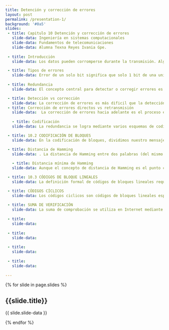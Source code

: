 ```yaml
---
title: Detención y corrección de errores
layout: post
permalink: /presentation-1/
background: '#0a5'
slides:
 - title: Capitulo 10 Detención y corrección de errores
   slide-data: Ingeniería en sistemas computacionales
   slide-data: Fundamentos de telecomunicaciones
   slide-data: Alumna Texna Reyes Ivania Gpe.
     
 - title: Introducción
   slide-data: Los datos pueden corromperse durante la transmisión. Algunas aplicaciones requieren que se detecten y corrijan los errores.

 - title: Tipos de errores
   slide-data: Error de un solo bit significa que solo 1 bit de una unidad de datos determinada (como un byte, un carácter o un paquete) cambia de 1 a 0 o de 0 a 1., Error de ráfaga significa que 2 o más bits en la unidad de datos han cambiado de 1 a 0 o de 0 a 1.
 
 - title: Redundancia
   slide-data: El concepto central para detectar o corregir errores es la redundancia. Para poder detectar o corregir errores, necesitamos enviar algunos bits extra con nuestros datos. Estos bits redundantes los agrega el remitente y el receptor los elimina. Su presencia permite al receptor detectar o corregir bits corruptos.

 - title: Detección vs corrección
   slide-data: La corrección de errores es más dificil que la detección. En la detección de errores, solo buscamos si se ha producido algún error. La respuesta es un simple sí o no. En la corrección de errores, necesitamos saber la cantidad exacta de bits que están dañados y lo que es más importante, su ubicación en el mensaje. El número de errores y el tamaño del mensaje son factores importantes.
 - title: Corrección de errores directos vs retransmisión
   slide-data:  La corrección de errores hacia adelante es el proceso en el que el receptor intenta adivinar el mensaje utilizando bits redundantes. Esto es posible, como veremos más adelante, si el número de errores es pequeño.  La corrección por retransmisión es una técnica en la que el receptor detecta la aparición de un error y solicita al remitente que reenvie el mensaje. EI reenvio se repite hasta que llega un mensaje que el receptor considera libre de errores (por lo general, no se pueden detectar todos los errores).
   
   - title: Codificación
   slide-data: La redundancia se logra mediante varios esquemas de codificación. El remitente agrega bits redundantes mediante un proceso que crea una relación entre los bits redundantes y los bits de datos reales. El receptor comprueba las relaciones entre los dos conjuntos de bits para detectar o corregir los errores.

 - title: 10.2 CODIFICACIÓN DE BLOQUES
   slide-data: En la codificación de bloques, dividimos nuestro mensaje en bloques, cada uno de k bits, lamados palabras de datos. Agregamos r bits redundantes a cada bloque para hacer que la longitud n = k+ r. Los bloques de n bits resultantes se denominan palabras de código. Cómo se eligen o calculan los r bits adicionales es algo que discutiremos más adelante. El proceso de codificación de bloques es uno a uno; la misma palabra de datos es siempre codificado como la misma palabra de código. 

 - title: Distancia de Hamming
   slide-data: . La distancia de Hamming entre dos palabras (del mismo tamaño) es el número de diferencias entre los bits correspondientes. Mostramos la distancia de Hamming entre dos palabras xey como d(x, y). La distancia de Hamming se puede encontrar fácilmente si aplicamos la operación XOR (4) a las dos palabras y contamos el número de Is en el resultado. Tenga en cuenta que la distancia de Hamming es un valor mayor que cero
   
   - title: Distancia mínima de Hamming
   slide-data: Aunque el concepto de distancia de Hamming es el punto central al tratar con códigos de detección y corrección de errores, la medida que se utiliza para diseñar un código es la distancia mínima de Hamming. En pocas palabras, la distancia minima de Hamming es la distancia de Hamming más pequeña entre todos los pares posibles. Usamos dimin para definir la distancia mínima de Hamming en un esquema de codificación.

 - title: 10.3 CÓDIGOS DE BLOQUE LINEALES
   slide-data: La definición formal de códigos de bloques lineales requiere el conocimiento de álgebra abstracta (particularmente campos de Calois). Por lo tanto damos una definición informal. Para nuestros propósitos, un código de bloque lineal es un código en el que el OR exclusivo (adición módulo-2) de dos palabras de código válidas crea otra palabra de código valida

 - title: CÓDIGOS CÍCLICOS
   slide-data: Los códigos ciclicos son códigos de bloques lineales especiales con una propiedad adicional. En un código cíclico, si una palabra de código se desplaza (rota) ciclicamente, el resultado es otra palabra de código. Por ejemplo, si 1011000 es una palabra en código y desplazamos ciclicamente hacia la izquierda, entonces 0110001 también es una palabra en código.
  
 - title: SUMA DE VERIFICACIÓN
   slide-data: La suma de comprobación se utiliza en Internet mediante varios protocolos, aunque no en la capa de enlace de datos. Sin embargo, lo analizamos brevemente aquí para completar nuestra discusión sobre la verificación de errores. Al igual que los códigos lineales y cíclicos, la suma de comprobación se basa en el concepto de redundancia.
  
 - title: 
   slide-data: 
  
 - title: 
   slide-data: 
  
 - title: 
   slide-data: 
  
 - title: 
   slide-data: 
  
---
```


{% for slide in page.slides %}
                    
<section data-background="{% if slide.background %}{{slide.background}}{% else %}{{page.background}}{% endif %}"><h1>{{slide.title}}</h1>{{ slide.slide-data }}</section>
                    
{% endfor %}
    
